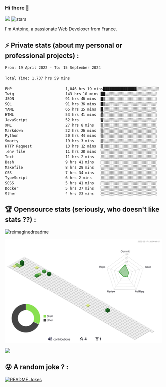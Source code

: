 ### Hi there 👋

![](https://komarev.com/ghpvc/?username=niotna)
<img src="https://img.shields.io/github/stars/niotna?label=Stars" alt="stars">

I'm Antoine, a passionate Web Developer from France.

## :zap: Private stats (about my personal or professional projects) : 

<!--START_SECTION:waka-->

```txt
From: 19 April 2022 - To: 15 September 2024

Total Time: 1,737 hrs 59 mins

PHP                        1,046 hrs 19 mins███████████████░░░░░░░░░░   60.20 %
Twig                       143 hrs 10 mins ██░░░░░░░░░░░░░░░░░░░░░░░   08.24 %
JSON                       91 hrs 46 mins  █▒░░░░░░░░░░░░░░░░░░░░░░░   05.28 %
SQL                        91 hrs 36 mins  █▒░░░░░░░░░░░░░░░░░░░░░░░   05.27 %
YAML                       65 hrs 25 mins  █░░░░░░░░░░░░░░░░░░░░░░░░   03.76 %
HTML                       53 hrs 41 mins  ▓░░░░░░░░░░░░░░░░░░░░░░░░   03.09 %
JavaScript                 52 hrs          ▓░░░░░░░░░░░░░░░░░░░░░░░░   02.99 %
XML                        27 hrs 8 mins   ▒░░░░░░░░░░░░░░░░░░░░░░░░   01.56 %
Markdown                   22 hrs 26 mins  ▒░░░░░░░░░░░░░░░░░░░░░░░░   01.29 %
Python                     20 hrs 44 mins  ▒░░░░░░░░░░░░░░░░░░░░░░░░   01.19 %
Smarty                     19 hrs 3 mins   ▒░░░░░░░░░░░░░░░░░░░░░░░░   01.10 %
HTTP Request               13 hrs 12 mins  ▒░░░░░░░░░░░░░░░░░░░░░░░░   00.76 %
.env file                  11 hrs 28 mins  ░░░░░░░░░░░░░░░░░░░░░░░░░   00.66 %
Text                       11 hrs 2 mins   ░░░░░░░░░░░░░░░░░░░░░░░░░   00.64 %
Bash                       9 hrs 41 mins   ░░░░░░░░░░░░░░░░░░░░░░░░░   00.56 %
Makefile                   8 hrs 28 mins   ░░░░░░░░░░░░░░░░░░░░░░░░░   00.49 %
CSS                        7 hrs 34 mins   ░░░░░░░░░░░░░░░░░░░░░░░░░   00.44 %
TypeScript                 6 hrs 2 mins    ░░░░░░░░░░░░░░░░░░░░░░░░░   00.35 %
SCSS                       5 hrs 41 mins   ░░░░░░░░░░░░░░░░░░░░░░░░░   00.33 %
Docker                     5 hrs 37 mins   ░░░░░░░░░░░░░░░░░░░░░░░░░   00.32 %
Other                      4 hrs 33 mins   ░░░░░░░░░░░░░░░░░░░░░░░░░   00.26 %
```

<!--END_SECTION:waka-->

## :trophy: Opensource stats (seriously, who doesn't like stats ??) : 

<!---
[![Top Langs](https://github-readme-stats.vercel.app/api/top-langs/?username=niotna)](https://github.com/anuraghazra/github-readme-stats) 
-->
<img src="https://myreadme.vercel.app/api/embed/niotna?panels=userstatistics,toprepositories,toplanguages,commitgraph" alt="reimaginedreadme" />

![](./profile-3d-contrib/profile-green-animate.svg)

<img src="https://github-profile-trophy.vercel.app/?username=niotna&theme=juicyfresh&no-bg=true" />

## :stuck_out_tongue_winking_eye: A random joke ? : 

<a href="https://readme-jokes.vercel.app"><img align="center" src="https://readme-jokes.vercel.app/api" alt="README Jokes"></a>
